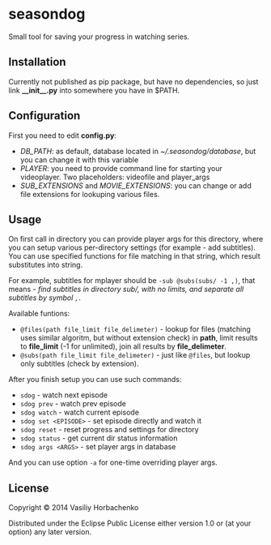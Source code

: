 # seasondog

Small tool for saving your progress in watching series.

## Installation

Currently not published as pip package, but have no dependencies, so just link **\_\_init\_\_.py** into somewhere you have in $PATH.

## Configuration

First you need to edit **config.py**:

* *DB_PATH*: as default, database located in *~/.seasondog/database*, but you can change it with this variable
* *PLAYER*: you need to provide command line for starting your videoplayer. Two placeholders: videofile and player_args
* *SUB_EXTENSIONS* and *MOVIE_EXTENSIONS*: you can change or add file extensions for lookuping various files.

## Usage

On first call in directory you can provide player args for this directory, where you can setup various per-directory settings (for example - add subtitles). You can use specified functions for file matching in that string, which result substitutes into string.

For example, subtitles for mplayer should be `-sub @subs(subs/ -1 ,)`, that means - *find subtitles in directory sub/, with no limits, and separate all subtitles by symbol `,`*.

Available funtions:

* `@files(path file_limit file_delimeter)` - lookup for files (matching uses similar algoritm, but without extension check) in **path**, limit results to **file_limit** (-1 for unlimited), join all results by **file_delimeter**.
* `@subs(path file_limit file_delimeter)` - just like `@files`, but lookup only subtitles (check by extension).

After you finish setup you can use such commands:

* `sdog` - watch next episode 
* `sdog prev` - watch prev episode
* `sdog watch` - watch current episode
* `sdog set <EPISODE>` - set episode directly and watch it
* `sdog reset` - reset progress and settings for directory
* `sdog status` - get current dir status information
* `sdog args <ARGS>` - set player args in database

And you can use option `-a` for one-time overriding player args. 

## License

Copyright © 2014 Vasiliy Horbachenko

Distributed under the Eclipse Public License either version 1.0 or (at
your option) any later version.
